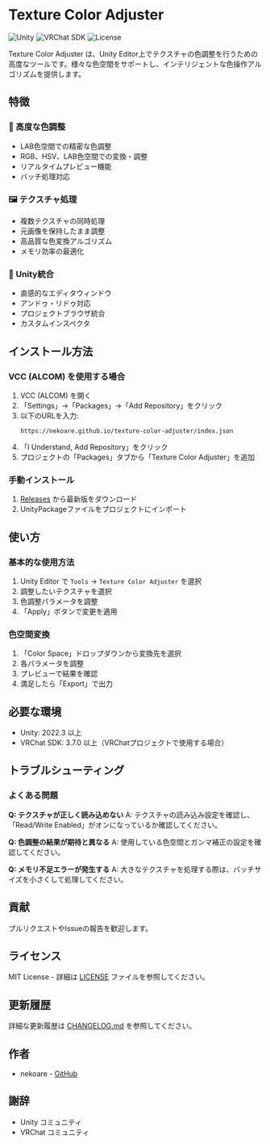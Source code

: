 # Texture Color Adjuster

![Unity](https://img.shields.io/badge/Unity-2022.3+-blue.svg)
![VRChat SDK](https://img.shields.io/badge/VRChat%20SDK-3.7.0+-green.svg)
![License](https://img.shields.io/badge/License-MIT-yellow.svg)

Texture Color Adjuster は、Unity Editor上でテクスチャの色調整を行うための高度なツールです。様々な色空間をサポートし、インテリジェントな色操作アルゴリズムを提供します。

## 特徴

### 🎨 高度な色調整
- LAB色空間での精密な色調整
- RGB、HSV、LAB色空間での変換・調整
- リアルタイムプレビュー機能
- バッチ処理対応

### 🖼️ テクスチャ処理
- 複数テクスチャの同時処理
- 元画像を保持したまま調整
- 高品質な色変換アルゴリズム
- メモリ効率の最適化

### 🔧 Unity統合
- 直感的なエディタウィンドウ
- アンドゥ・リドゥ対応
- プロジェクトブラウザ統合
- カスタムインスペクタ

## インストール方法

### VCC (ALCOM) を使用する場合

1. VCC (ALCOM) を開く
2. 「Settings」→「Packages」→「Add Repository」をクリック
3. 以下のURLを入力:
   ```
   https://nekoare.github.io/texture-color-adjuster/index.json
   ```
4. 「I Understand, Add Repository」をクリック
5. プロジェクトの「Packages」タブから「Texture Color Adjuster」を追加

### 手動インストール

1. [Releases](https://github.com/nekoare/texture-color-adjuster/releases) から最新版をダウンロード
2. UnityPackageファイルをプロジェクトにインポート

## 使い方

### 基本的な使用方法

1. Unity Editor で `Tools` → `Texture Color Adjuster` を選択
2. 調整したいテクスチャを選択
3. 色調整パラメータを調整
4. 「Apply」ボタンで変更を適用

### 色空間変換

1. 「Color Space」ドロップダウンから変換先を選択
2. 各パラメータを調整
3. プレビューで結果を確認
4. 満足したら「Export」で出力

## 必要な環境

- Unity: 2022.3 以上
- VRChat SDK: 3.7.0 以上（VRChatプロジェクトで使用する場合）

## トラブルシューティング

### よくある問題

**Q: テクスチャが正しく読み込めない**
A: テクスチャの読み込み設定を確認し、「Read/Write Enabled」がオンになっているか確認してください。

**Q: 色調整の結果が期待と異なる**
A: 使用している色空間とガンマ補正の設定を確認してください。

**Q: メモリ不足エラーが発生する**
A: 大きなテクスチャを処理する際は、バッチサイズを小さくして処理してください。

## 貢献

プルリクエストやIssueの報告を歓迎します。

## ライセンス

MIT License - 詳細は [LICENSE](LICENSE) ファイルを参照してください。

## 更新履歴

詳細な更新履歴は [CHANGELOG.md](CHANGELOG.md) を参照してください。

## 作者

- nekoare - [GitHub](https://github.com/nekoare)

## 謝辞

- Unity コミュニティ
- VRChat コミュニティ
